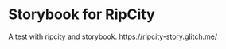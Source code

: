 Storybook for RipCity
=========================
A test with ripcity and storybook. 
https://ripcity-story.glitch.me/

